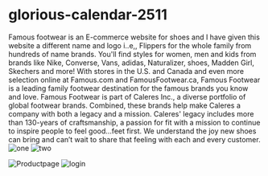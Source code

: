 # glorious-calendar-2511
Famous footwear is an E-commerce website for shoes and I have given this website a different name and logo i..e,, Flippers for the whole family from hundreds of name brands. You'll find styles for women, men and kids from brands like Nike, Converse, Vans, adidas, Naturalizer, shoes, Madden Girl, Skechers and more! With stores in the U.S. and Canada and even more selection online at Famous.com and FamousFootwear.ca, Famous Footwear is a leading family footwear destination for the famous brands you know and love. Famous Footwear is part of Caleres Inc., a diverse portfolio of global footwear brands. Combined, these brands help make Caleres a company with both a legacy and a mission. Caleres' legacy includes more than 130-years of craftsmanship, a passion for fit with a mission to continue to inspire people to feel good…feet first. We understand the joy new shoes can bring and can’t wait to share that feeling with each and every customer.
![one](https://user-images.githubusercontent.com/113035635/221483849-6e8e2263-60bd-4f90-b293-042202bbb0c3.PNG)
![two](https://user-images.githubusercontent.com/113035635/221484190-0cb37c3e-2446-4795-9ab8-6b5995a33366.PNG)

![Productpage](https://user-images.githubusercontent.com/113035635/221483889-3636bae3-045d-4eda-bf74-168104309cda.PNG)
![login](https://user-images.githubusercontent.com/113035635/221483907-6906ebec-fe17-49c4-84f8-f04d4049670d.PNG)
